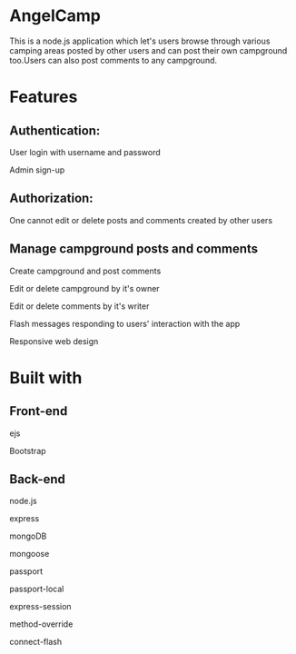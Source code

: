 # AngelCamp
This is a node.js application which let's users browse through various camping areas posted by other users and can post their own campground too.Users can also post comments to any campground.




# Features

## Authentication:

User login with username and password

Admin sign-up 


## Authorization:

One cannot edit or delete posts and comments created by other users


## Manage campground posts and comments

Create campground and post comments

Edit or delete campground by it's owner

Edit or delete comments by it's writer

Flash messages responding to users' interaction with the app

Responsive web design


# Built with

  ## Front-end

  ejs

  Bootstrap

  ## Back-end

  node.js

  express

  mongoDB

  mongoose

  passport

  passport-local

  express-session

  method-override

  connect-flash

 

